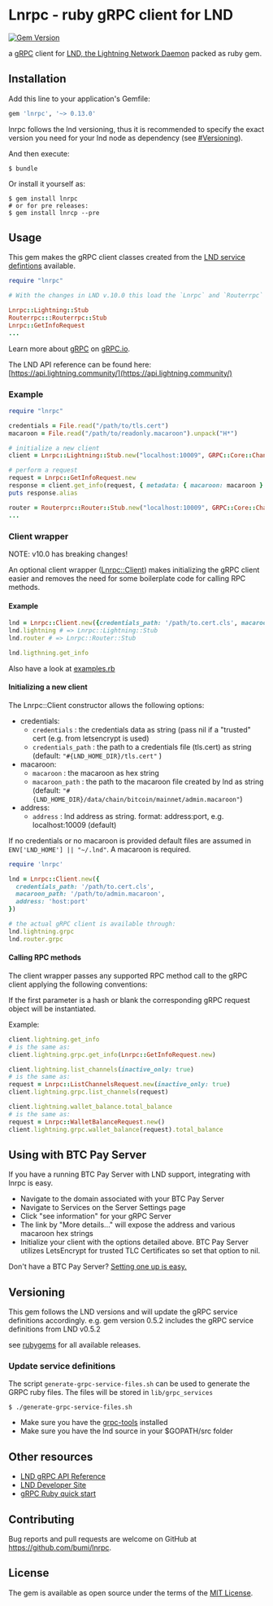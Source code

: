 # Lnrpc - ruby gRPC client for LND
[![Gem Version](https://badge.fury.io/rb/lnrpc.svg)](https://badge.fury.io/rb/lnrpc)

a [gRPC](https://grpc.io/) client for [LND, the Lightning Network Daemon](https://github.com/lightningnetwork/lnd/) packed as ruby gem.

## Installation

Add this line to your application's Gemfile:

```ruby
gem 'lnrpc', '~> 0.13.0'
```
lnrpc follows the lnd versioning, thus it is recommended to specify the exact version you need for your lnd node as dependency (see [#Versioning](#Versioning)).

And then execute:

    $ bundle

Or install it yourself as:

    $ gem install lnrpc
    # or for pre releases:
    $ gem install lnrcp --pre

## Usage

This gem makes the gRPC client classes created from the [LND service defintions](https://github.com/lightningnetwork/lnd/tree/master/lnrpc) available.  

```ruby
require "lnrpc"

# With the changes in LND v.10.0 this load the `Lnrpc` and `Routerrpc` namespace

Lnrpc::Lightning::Stub
Routerrpc:::Routerrpc::Stub
Lnrpc::GetInfoRequest
...
```

Learn more about [gRPC](https://grpc.io/) on [gRPC.io](https://grpc.io/).

The LND API reference can be found here: [https://api.lightning.community/](https://api.lightning.community/)

### Example

```ruby
require "lnrpc"

credentials = File.read("/path/to/tls.cert")
macaroon = File.read("/path/to/readonly.macaroon").unpack("H*")

# initialize a new client
client = Lnrpc::Lightning::Stub.new("localhost:10009", GRPC::Core::ChannelCredentials.new(self.credentials))

# perform a request
request = Lnrpc::GetInfoRequest.new
response = client.get_info(request, { metadata: { macaroon: macaroon } }) #=> Lnrpc::GetInfoResponse
puts response.alias

router = Routerprc::Router::Stub.new("localhost:10009", GRPC::Core::ChannelCredentials.new(self.credentials))
...

```

### Client wrapper

NOTE: v10.0 has breaking changes!

An optional client wrapper ([Lnrpc::Client](https://github.com/bumi/lnrpc/blob/master/lib/lnrpc/client.rb)) makes
initializing the gRPC client easier and removes the need for some boilerplate code for calling RPC methods.

#### Example
```ruby
lnd = Lnrpc::Client.new({credentials_path: '/path/to.cert.cls', macaroon_path: '/path/to/admin.macaroon'})
lnd.lightning # => Lnrpc::Lightning::Stub
lnd.router # => Lnrpc::Router::Stub

lnd.ligthning.get_info
```

Also have a look at [examples.rb](https://github.com/bumi/lnrpc/blob/master/examples.rb)

#### Initializing a new client

The Lnrpc::Client constructor allows the following options:

* credentials:
  - `credentials` : the credentials data as string (pass nil if a "trusted" cert (e.g. from letsencrypt is used)
  - `credentials_path` : the path to a credentials file (tls.cert) as string (default: `"#{LND_HOME_DIR}/tls.cert"` )
* macaroon:
  - `macaroon` : the macaroon as hex string
  - `macaroon_path` : the path to the macaroon file created by lnd as string (default: `"#{LND_HOME_DIR}/data/chain/bitcoin/mainnet/admin.macaroon"`)
* address:
  - `address` : lnd address as string. format: address:port, e.g. localhost:10009 (default)

If no credentials or no macaroon is provided default files are assumed in `ENV['LND_HOME'] || "~/.lnd"`.
A macaroon is required.

```ruby
require 'lnrpc'

lnd = Lnrpc::Client.new({
  credentials_path: '/path/to.cert.cls',
  macaroon_path: '/path/to/admin.macaroon',
  address: 'host:port'
})

# the actual gRPC client is available through:
lnd.lightning.grpc
lnd.router.grpc
```

#### Calling RPC methods

The client wrapper passes any supported RPC method call to the gRPC client applying the following conventions:

If the first parameter is a hash or blank the corresponding gRPC request object will be instantiated.

Example:

```ruby
client.lightning.get_info
# is the same as:
client.lightning.grpc.get_info(Lnrpc::GetInfoRequest.new)

client.lightning.list_channels(inactive_only: true)
# is the same as:
request = Lnrpc::ListChannelsRequest.new(inactive_only: true)
client.lightning.grpc.list_channels(request)

client.lightning.wallet_balance.total_balance
# is the same as:
request = Lnrpc::WalletBalanceRequest.new()
client.lightning.grpc.wallet_balance(request).total_balance
```

## Using with BTC Pay Server
If you have a running BTC Pay Server with LND support, integrating with lnrpc is easy.

- Navigate to the domain associated with your BTC Pay Server
- Navigate to Services on the Server Settings page
- Click "see information" for your gRPC Server
- The link by "More details..." will expose the address and various macaroon hex strings
- Initialize your client with the options detailed above. BTC Pay Server utilizes LetsEncrypt for trusted TLC       Certificates so set that option to nil.

Don't have a BTC Pay Server? [Setting one up is easy.](https://medium.com/@BtcpayServer/launch-btcpay-server-via-web-interface-and-deploy-full-bitcoin-node-lnd-in-less-than-a-minute-dc8bc6f06a3)


## Versioning

This gem follows the LND versions and will update the gRPC service definitions accordingly.
e.g. gem version 0.5.2 includes the gRPC service definitions from LND v0.5.2

see [rubygems](https://rubygems.org/gems/lnrpc) for all available releases.


### Update service definitions

The script `generate-grpc-service-files.sh` can be used to generate the GRPC ruby files.
The files will be stored in `lib/grpc_services`

    $ ./generate-grpc-service-files.sh

+ Make sure you have the [grpc-tools](https://rubygems.org/gems/grpc-tools) installed
+ Make sure you have the lnd source in your $GOPATH/src folder

## Other resources

* [LND gRPC API Reference](https://api.lightning.community)
* [LND Developer Site](https://dev.lightning.community/)
* [gRPC Ruby quick start](https://grpc.io/docs/quickstart/ruby.html)

## Contributing

Bug reports and pull requests are welcome on GitHub at https://github.com/bumi/lnrpc.

## License

The gem is available as open source under the terms of the [MIT License](https://opensource.org/licenses/MIT).

